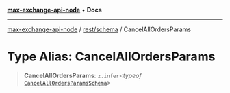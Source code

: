 [**max-exchange-api-node**](../../../README.md) • **Docs**

***

[max-exchange-api-node](../../../modules.md) / [rest/schema](../README.md) / CancelAllOrdersParams

# Type Alias: CancelAllOrdersParams

> **CancelAllOrdersParams**: `z.infer`\<*typeof* [`CancelAllOrdersParamsSchema`](../variables/CancelAllOrdersParamsSchema.md)\>
